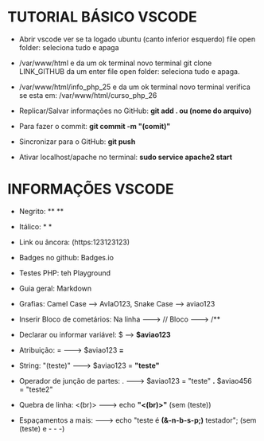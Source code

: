 # TUTORIAL BÁSICO VSCODE

- Abrir vscode ver se ta logado ubuntu (canto inferior esquerdo) file open folder: seleciona tudo e apaga

- /var/www/html e da um ok terminal novo terminal
git clone LINK_GITHUB da um enter file open folder: seleciona tudo e apaga.

- /var/www/html/info_php_25 e da um ok terminal novo terminal verifica se esta em: /var/www/html/curso_php_26

- Replicar/Salvar informações no GitHub: **git add . ou (nome do arquivo)**

- Para fazer o commit: **git commit -m "(comit)"**

- Sincronizar para o GitHub: **git push**

- Ativar localhost/apache no terminal: **sudo service apache2 start**


# INFORMAÇÕES VSCODE

- Negrito: **  ** 

- Itálico: *  *

- Link ou âncora: (https:123123123)

- Badges no github: Badges.io

- Testes PHP: teh Playground

- Guia geral: Markdown

- Grafias: Camel Case --> AvIaO123,
           Snake Case --> aviao123

- Inserir Bloco de cometários: Na linha ---> //
                               Bloco ---> /** 

- Declarar ou informar variável: $ --> **$aviao123**

- Atribuição: = ---> $aviao123 **=** 

- String: "(teste)" ---> $aviao123 = **"teste"**

- Operador de junção de partes: . ---> $aviao123 = "teste" **.** $aviao456 = "teste2" 

- Quebra de linha: <(br)> ---> echo **"<(br)>"** (sem (teste))

- Espaçamentos a mais:  ---> echo "teste é **(&-n-b-s-p;)** testador"; (sem (teste) e - - -)



